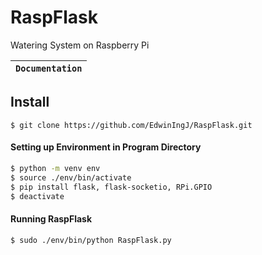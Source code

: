 # RaspFlask
Watering System on Raspberry Pi

**`Documentation`** |
------------------- |

## Install
```
$ git clone https://github.com/EdwinIngJ/RaspFlask.git
```

#### Setting up Environment in Program Directory
```bash
$ python -m venv env
$ source ./env/bin/activate
$ pip install flask, flask-socketio, RPi.GPIO
$ deactivate
```
#### Running RaspFlask
```bash
$ sudo ./env/bin/python RaspFlask.py
```
